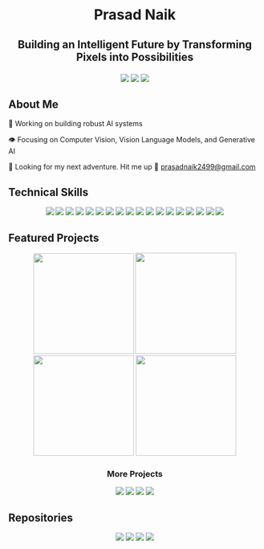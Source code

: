 # <p align = "center">Prasad Naik</p>
## <p align = "center">Building an Intelligent Future by Transforming Pixels into Possibilities</p>

<p align = "center">
  <a href = "https://naik24.github.io/"><img src = "https://img.shields.io/badge/Portfolio-%23000000.svg?style=for-the-badge&logoColor=#FF7139"></a>
  <a href = "https://www.linkedin.com/in/prasad-naik-pan2499/"><img src = "https://img.shields.io/badge/linkedin-%230077B5.svg?style=for-the-badge&logo=linkedin&logoColor=white"></a>
  <a href = "https://drive.google.com/file/d/1P3vDkqex3PNm9i9B716J2AROr02maGhf/view?usp=sharing"><img src = "https://img.shields.io/badge/Resume-F3F1EA?style=for-the-badge&logoColor=372213"></a>
</p>

## About Me

🤖 Working on building robust AI systems

👁️ Focusing on Computer Vision, Vision Language Models, and Generative AI

🎒 Looking for my next adventure. Hit me up 📨 prasadnaik2499@gmail.com


## Technical Skills

<p align = "center">
  <a href = "#"><img src = "https://img.shields.io/badge/Transformers-%23FF6F00.svg?style=for-the-badge&logoColor=white"></a>
  <a href = "#"><img src = "https://img.shields.io/badge/python-3670A0?style=for-the-badge&logo=python&logoColor=ffdd54"></a>
  <a href = "#"><img src = "https://img.shields.io/badge/c++-%2300599C.svg?style=for-the-badge&logo=c%2B%2B&logoColor=white"></a>
  <a href = "#"><img src = "https://img.shields.io/badge/matlab-D56B1D?style=for-the-badge&logoColor=white"></a>
  <a href = "#"><img src = "https://img.shields.io/badge/PyTorch-%23EE4C2C.svg?style=for-the-badge&logo=PyTorch&logoColor=white"></a>
  <a href = "#"><img src = "https://img.shields.io/badge/TensorFlow-%23FF6F00.svg?style=for-the-badge&logo=TensorFlow&logoColor=white"></a>
  <a href = "#"><img src = "https://img.shields.io/badge/LangChain-%23000000.svg?style=for-the-badge&logo=LangChain&logoColor=white"></a>
  <a href = "#"><img src = "https://img.shields.io/badge/Hugging%20Face-%236946BE.svg?style=for-the-badge&logo=huggingface&logoColor=white"></a>
  <a href = "#"><img src = "https://img.shields.io/badge/Keras-%23D00000.svg?style=for-the-badge&logo=Keras&logoColor=white"></a>
  <a href = "#"><img src = "https://img.shields.io/badge/opencv-%23white.svg?style=for-the-badge&logo=opencv&logoColor=white"></a>
  <a href = "#"><img src = "https://img.shields.io/badge/Scikit--Image-00A95C?style=for-the-badge&logo=linode&logoColor=white"></a>
  <a href = "#"><img src = "https://img.shields.io/badge/scikit--learn-%23F7931E.svg?style=for-the-badge&logo=scikit-learn&logoColor=white"></a>
  <a href = "#"><img src = "https://img.shields.io/badge/numpy-%23013243.svg?style=for-the-badge&logo=numpy&logoColor=white"></a>
  <a href = "#"><img src = "https://img.shields.io/badge/pandas-%23150458.svg?style=for-the-badge&logo=pandas&logoColor=white"></a>
  <a href = "#"><img src = "https://img.shields.io/badge/SciPy-%230C55A5.svg?style=for-the-badge&logo=scipy&logoColor=%white"></a>
  <a href = "#"><img src = "https://img.shields.io/badge/Matplotlib-%23ffffff.svg?style=for-the-badge&logo=Matplotlib&logoColor=black"></a>
  <a href = "#"><img src = "https://img.shields.io/badge/MongoDB-%234ea94b.svg?style=for-the-badge&logo=mongodb&logoColor=white"></a>
  <a href = "#"><img src = "https://img.shields.io/badge/postgres-%23316192.svg?style=for-the-badge&logo=postgresql&logoColor=white"></a>
</p>


## Featured Projects
<p align = "center">
<a href = "https://github.com/naik24/Professor-Bean"><img src = "https://github.com/user-attachments/assets/0b25afb6-fba4-40f3-b924-5dc7409fdabc" width="200" height="200"></a>
<a href = "https://github.com/naik24/ImageProcessing-ComputerVision/tree/master/EuroSAT%20Landcover%20Classification"><img src = "https://github.com/user-attachments/assets/9b82a0de-5c26-4d1e-9ac8-2f0aba1aa5b5" width="201" height="201"></a>
<a href = "https://github.com/naik24/ImageProcessing-ComputerVision/tree/master/Soccer%20Object%20Detection"><img src = "https://github.com/user-attachments/assets/6946a005-565c-4810-9b26-5db05a2e5354" width="200" height="200"></a>
<a href = "https://github.com/naik24/ImageProcessing-ComputerVision/tree/master/Voxel%20Based%203D%20Reconstruction#voxel-based-3d-reconstruction-"><img src = "https://github.com/user-attachments/assets/813196e4-fb58-420b-a657-0ac33a3cce47" width="200" height="200"></a>

### <p align = "center">More Projects</p>

<p align = "center">
  <a href = "https://github.com/naik24/ImageProcessing-ComputerVision/tree/master/Brain%20Tumor%20Detection"><img src = "https://img.shields.io/badge/Brain%20Tumor%20Detection-FFFFFF?style=for-the-badge&logoColor=black"></a>
  <a href = "https://github.com/naik24/ImageProcessing-ComputerVision/tree/master/Feature%20Extraction%20and%20Keypoint%20Matching"><img src = "https://img.shields.io/badge/Feature%20Extraction%20And%20KeyPoint%20Matching-FFFFFF?style=for-the-badge&logoColor=black"></a>
  <a href = "https://github.com/naik24/ImageProcessing-ComputerVision/tree/master/SLIC"><img src = "https://img.shields.io/badge/Simple%20Linear%20Iterative%20Clustering-FFFFFF?style=for-the-badge&logoColor=black"></a>
  <a href = "https://github.com/naik24/ImageProcessing-ComputerVision/tree/master/Image%20Data%20Association"><img src = "https://img.shields.io/badge/Image%20Data%20Association-FFFFFF?style=for-the-badge&logoColor=black"></a>
</p>

## Repositories
<p align = "center">
  <a href = "https://github.com/naik24/ImageProcessing-ComputerVision/tree/master?tab=readme-ov-file#digital-image-processing"><img src = "https://img.shields.io/badge/image%20processing%20and%20computer%20vision-121013?style=for-the-badge&logo=github&logoColor=red"></a>
  <a href = "https://github.com/naik24/Professor-Bean"><img src = "https://img.shields.io/badge/professor%20bean-121013?style=for-the-badge&logo=github&logoColor=green"></a>
  <a href = "https://github.com/naik24/MachineLearning"><img src = "https://img.shields.io/badge/machine%20learning-121013?style=for-the-badge&logo=github&logoColor=yellow"></a>
  <a href = "https://github.com/naik24/Algorithms-DataStructure"><img src = "https://img.shields.io/badge/C++%20algorithms-121013?style=for-the-badge&logo=github&logoColor=cyan"></a>
</p>


